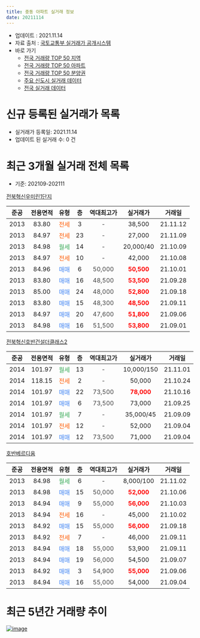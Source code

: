 ```yaml
---
title: 중동 아파트 실거래 정보
date: 20211114
---
```


* 업데이트 : 2021.11.14
* 자료 출처 : [국토교통부 실거래가 공개시스템](http://rt.molit.go.kr)
* 바로 가기
    * [전국 거래량 TOP 50 지역](https://apt-info.github.io/apt-trade-info/tr)
    * [전국 거래량 TOP 50 아파트](https://apt-info.github.io/apt-trade-info/ta)
    * [전국 거래량 TOP 50 분양권](https://apt-info.github.io/apt-trade-info/tb)
    * [주요 신도시 실거래 데이터](https://apt-info.github.io/apt-trade-info/newtown)
    * [전국 실거래 데이터](https://apt-info.github.io/apt-trade-info/all)



<script async src="https://pagead2.googlesyndication.com/pagead/js/adsbygoogle.js"></script>
<!-- 기본광고 -->
<ins class="adsbygoogle"
     style="display:block"
     data-ad-client="ca-pub-1142216861245946"
     data-ad-slot="4805727019"
     data-ad-format="auto"
     data-full-width-responsive="true"></ins>
<script>
     (adsbygoogle = window.adsbygoogle || []).push({});
</script>


# 신규 등록된 실거래가 목록

* 실거래가 등록일: 2021.11.14
* 업데이트 된 실거래 수: 0 건




<script async src="https://pagead2.googlesyndication.com/pagead/js/adsbygoogle.js"></script>
<!-- 기본광고 -->
<ins class="adsbygoogle"
     style="display:block"
     data-ad-client="ca-pub-1142216861245946"
     data-ad-slot="4805727019"
     data-ad-format="auto"
     data-full-width-responsive="true"></ins>
<script>
     (adsbygoogle = window.adsbygoogle || []).push({});
</script>


# 최근 3개월 실거래 전체 목록
* 기준: 202109-202111


[전북혁신우미린1단지](https://search.naver.com/search.naver?query=%EC%A0%84%EB%B6%81%ED%98%81%EC%8B%A0%EC%9A%B0%EB%AF%B8%EB%A6%B01%EB%8B%A8%EC%A7%80)

|준공|전용면적|유형|층|역대최고가|실거래가|거래일|
|:---:|:---:|:---:|:---:|:---:|:---:|:---:|
|2013|83.80|<span style="color:#FF5A00">전세</span>|3|<span style="color:#444444">-</span>|38,500|21.11.12|
|2013|84.97|<span style="color:#FF5A00">전세</span>|23|<span style="color:#444444">-</span>|27,000|21.11.09|
|2013|84.98|<span style="color:#34A853">월세</span>|14|<span style="color:#444444">-</span>|20,000/40|21.10.09|
|2013|84.97|<span style="color:#FF5A00">전세</span>|10|<span style="color:#444444">-</span>|42,000|21.10.08|
|2013|84.96|<span style="color:#4285F3">매매</span>|6|<span style="color:#444444">50,000</span>|<b><span style="color:#FF0000">50,500</span></b>|21.10.01|
|2013|83.80|<span style="color:#4285F3">매매</span>|16|<span style="color:#444444">48,500</span>|<b><span style="color:#FF0000">53,500</span></b>|21.09.28|
|2013|85.00|<span style="color:#4285F3">매매</span>|24|<span style="color:#444444">48,000</span>|<b><span style="color:#FF0000">52,800</span></b>|21.09.18|
|2013|83.80|<span style="color:#4285F3">매매</span>|15|<span style="color:#444444">48,300</span>|<b><span style="color:#FF0000">48,500</span></b>|21.09.11|
|2013|84.97|<span style="color:#4285F3">매매</span>|20|<span style="color:#444444">47,600</span>|<b><span style="color:#FF0000">51,800</span></b>|21.09.06|
|2013|84.98|<span style="color:#4285F3">매매</span>|16|<span style="color:#444444">51,500</span>|<b><span style="color:#FF0000">53,800</span></b>|21.09.01|

[전북혁신호반건설더클래스2](https://search.naver.com/search.naver?query=%EC%A0%84%EB%B6%81%ED%98%81%EC%8B%A0%ED%98%B8%EB%B0%98%EA%B1%B4%EC%84%A4%EB%8D%94%ED%81%B4%EB%9E%98%EC%8A%A42)

|준공|전용면적|유형|층|역대최고가|실거래가|거래일|
|:---:|:---:|:---:|:---:|:---:|:---:|:---:|
|2014|101.97|<span style="color:#34A853">월세</span>|13|<span style="color:#444444">-</span>|10,000/150|21.11.01|
|2014|118.15|<span style="color:#FF5A00">전세</span>|2|<span style="color:#444444">-</span>|50,000|21.10.24|
|2014|101.97|<span style="color:#4285F3">매매</span>|22|<span style="color:#444444">73,500</span>|<b><span style="color:#FF0000">78,000</span></b>|21.10.16|
|2014|101.97|<span style="color:#4285F3">매매</span>|6|<span style="color:#444444">73,500</span>|73,000|21.09.25|
|2014|101.97|<span style="color:#34A853">월세</span>|7|<span style="color:#444444">-</span>|35,000/45|21.09.09|
|2014|101.97|<span style="color:#FF5A00">전세</span>|12|<span style="color:#444444">-</span>|52,000|21.09.04|
|2014|101.97|<span style="color:#4285F3">매매</span>|12|<span style="color:#444444">73,500</span>|71,000|21.09.04|

[호반베르디움](https://search.naver.com/search.naver?query=%ED%98%B8%EB%B0%98%EB%B2%A0%EB%A5%B4%EB%94%94%EC%9B%80)

|준공|전용면적|유형|층|역대최고가|실거래가|거래일|
|:---:|:---:|:---:|:---:|:---:|:---:|:---:|
|2013|84.98|<span style="color:#34A853">월세</span>|6|<span style="color:#444444">-</span>|8,000/100|21.11.02|
|2013|84.98|<span style="color:#4285F3">매매</span>|15|<span style="color:#444444">50,000</span>|<b><span style="color:#FF0000">52,000</span></b>|21.10.06|
|2013|84.94|<span style="color:#4285F3">매매</span>|9|<span style="color:#444444">55,000</span>|<b><span style="color:#FF0000">56,000</span></b>|21.10.03|
|2013|84.94|<span style="color:#FF5A00">전세</span>|16|<span style="color:#444444">-</span>|45,000|21.10.02|
|2013|84.92|<span style="color:#4285F3">매매</span>|15|<span style="color:#444444">55,000</span>|<b><span style="color:#FF0000">56,000</span></b>|21.09.18|
|2013|84.92|<span style="color:#FF5A00">전세</span>|7|<span style="color:#444444">-</span>|46,000|21.09.11|
|2013|84.94|<span style="color:#4285F3">매매</span>|18|<span style="color:#444444">55,000</span>|53,900|21.09.11|
|2013|84.94|<span style="color:#4285F3">매매</span>|19|<span style="color:#444444">56,000</span>|54,500|21.09.07|
|2013|84.92|<span style="color:#4285F3">매매</span>|3|<span style="color:#444444">54,900</span>|<b><span style="color:#FF0000">55,000</span></b>|21.09.06|
|2013|84.94|<span style="color:#4285F3">매매</span>|16|<span style="color:#444444">55,000</span>|54,000|21.09.04|



<script async src="https://pagead2.googlesyndication.com/pagead/js/adsbygoogle.js"></script>
<!-- 기본광고 -->
<ins class="adsbygoogle"
     style="display:block"
     data-ad-client="ca-pub-1142216861245946"
     data-ad-slot="4805727019"
     data-ad-format="auto"
     data-full-width-responsive="true"></ins>
<script>
     (adsbygoogle = window.adsbygoogle || []).push({});
</script>


# 최근 5년간 거래량 추이


<div style="width:100%;">
    <canvas id="deal_progress" height="200"></canvas>
</div>

<script>
new Chart(document.getElementById("deal_progress"), {
    type: 'line',
    data: {
        labels: ['16.01','16.02','16.03','16.04','16.05','16.06','16.07','16.08','16.09','16.10','16.11','16.12','17.01','17.02','17.03','17.04','17.05','17.06','17.07','17.08','17.09','17.10','17.11','17.12','18.01','18.02','18.03','18.04','18.05','18.06','18.07','18.08','18.09','18.10','18.11','18.12','19.01','19.02','19.03','19.04','19.05','19.06','19.07','19.08','19.09','19.10','19.11','19.12','20.01','20.02','20.03','20.04','20.05','20.06','20.07','20.08','20.09','20.10','20.11','20.12','21.01','21.02','21.03','21.04','21.05','21.06','21.07','21.08','21.09','21.10','21.11'],
        datasets: [{
            label: '매매/분양권',
            data: [9,6,9,13,9,5,5,13,6,14,9,15,22,14,25,10,12,13,11,16,12,10,20,18,13,10,5,10,9,15,16,10,16,13,10,13,9,10,11,9,11,9,12,14,13,15,49,56,28,22,8,5,12,36,32,40,14,33,40,14,3,3,4,3,6,10,10,23,12,4,0],
            borderColor: "rgba(66, 133, 243, 1)",
            backgroundColor: "rgba(66, 133, 243, 0.05)",
            borderWidth: 1,
            pointRadius: 0,
            fill: false,
            lineTension: 0
        },{
            label: '전/월세',
            data: [33,26,15,12,15,14,6,3,5,8,5,6,8,7,5,4,8,8,6,1,6,4,12,7,4,12,4,7,7,9,5,2,8,5,10,14,8,2,3,6,6,6,2,6,5,8,9,12,14,14,11,9,5,8,5,15,16,11,15,20,5,5,9,9,10,4,3,13,3,4,4],
            borderColor: "rgba(255, 90, 0, 1)",
            backgroundColor: "rgba(255, 90, 0, 0.05)",
            borderWidth: 1,
            pointRadius: 0,
            fill: false,
            lineTension: 0
        },{
            label: '합계',
            data: [42,32,24,25,24,19,11,16,11,22,14,21,30,21,30,14,20,21,17,17,18,14,32,25,17,22,9,17,16,24,21,12,24,18,20,27,17,12,14,15,17,15,14,20,18,23,58,68,42,36,19,14,17,44,37,55,30,44,55,34,8,8,13,12,16,14,13,36,15,8,4],
            borderColor: "rgba(0, 0, 0, 1)",
            backgroundColor: "rgba(0, 0, 0, 0.03)",
            borderWidth: 0.1,
            pointRadius: 0,
            fill: true,
            lineTension: 0
        }
        ]
    },
    options: {
        responsive: true,
        title: {
            display: false
        },
        tooltips: {
            mode: 'index',
            intersect: false
        },
        hover: {
            mode: 'nearest',
            intersect: true
        },
        scales: {
            xAxes: [{
                display: true,
                scaleLabel: {
                    display: true,
                    labelString: '년/월'
                }
            }],
            yAxes: [{
                display: true,
                ticks: {
                    suggestedMin: 0,
                },
                scaleLabel: {
                    display: true,
                    labelString: '실거래 수'
                }
            }]
        }
    }
});

</script>


[![image](https://apt-info.github.io/images/2020-01-03-apt-trade-info/1024x500.png)](https://play.google.com/store/apps/details?id=com.aptinfo.apttradeinfo)

